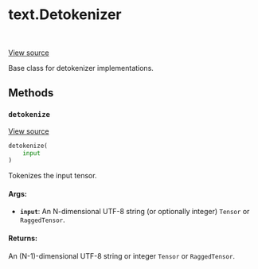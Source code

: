 <div itemscope itemtype="http://developers.google.com/ReferenceObject">
<meta itemprop="name" content="text.Detokenizer" />
<meta itemprop="path" content="Stable" />
<meta itemprop="property" content="detokenize"/>
</div>

# text.Detokenizer

<!-- Insert buttons and diff -->

<table class="tfo-notebook-buttons tfo-api" align="left">
</table>

<a target="_blank" href="https://github.com/tensorflow/text/tree/master/tensorflow_text/python/ops/tokenization.py">View source</a>



Base class for detokenizer implementations.

<!-- Placeholder for "Used in" -->


## Methods

<h3 id="detokenize"><code>detokenize</code></h3>

<a target="_blank" href="https://github.com/tensorflow/text/tree/master/tensorflow_text/python/ops/tokenization.py">View source</a>

```python
detokenize(
    input
)
```

Tokenizes the input tensor.


#### Args:


* <b>`input`</b>: An N-dimensional UTF-8 string (or optionally integer) `Tensor` or
  `RaggedTensor`.


#### Returns:

An (N-1)-dimensional UTF-8 string or integer `Tensor` or `RaggedTensor`.




